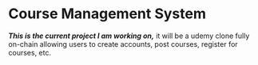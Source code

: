 
# Course Management System

***This is the current project I am working on,*** it will be a udemy clone fully on-chain allowing users to create accounts, post courses, register for courses, etc.

